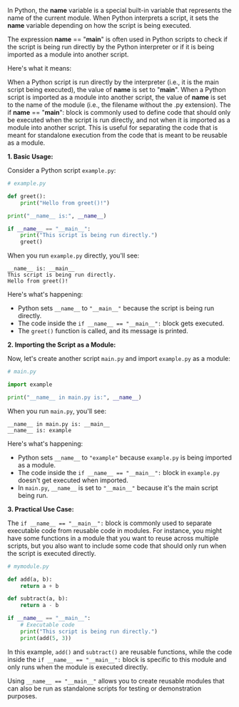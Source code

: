 In Python, the **name** variable is a special built-in variable that represents the name of the current module. When Python interprets a script, it sets the **name** variable depending on how the script is being executed.

The expression **name** == "**main**" is often used in Python scripts to check if the script is being run directly by the Python interpreter or if it is being imported as a module into another script.

Here's what it means:

When a Python script is run directly by the interpreter (i.e., it is the main script being executed), the value of **name** is set to "**main**".
When a Python script is imported as a module into another script, the value of **name** is set to the name of the module (i.e., the filename without the .py extension).
The if **name** == "**main**": block is commonly used to define code that should only be executed when the script is run directly, and not when it is imported as a module into another script. This is useful for separating the code that is meant for standalone execution from the code that is meant to be reusable as a module.

**1. Basic Usage:**

Consider a Python script `example.py`:

```python
# example.py

def greet():
    print("Hello from greet()!")

print("__name__ is:", __name__)

if __name__ == "__main__":
    print("This script is being run directly.")
    greet()
```

When you run `example.py` directly, you'll see:

```
__name__ is: __main__
This script is being run directly.
Hello from greet()!
```

Here's what's happening:

- Python sets `__name__` to `"__main__"` because the script is being run directly.
- The code inside the `if __name__ == "__main__":` block gets executed.
- The `greet()` function is called, and its message is printed.

**2. Importing the Script as a Module:**

Now, let's create another script `main.py` and import `example.py` as a module:

```python
# main.py

import example

print("__name__ in main.py is:", __name__)
```

When you run `main.py`, you'll see:

```
__name__ in main.py is: __main__
__name__ is: example
```

Here's what's happening:

- Python sets `__name__` to `"example"` because `example.py` is being imported as a module.
- The code inside the `if __name__ == "__main__":` block in `example.py` doesn't get executed when imported.
- In `main.py`, `__name__` is set to `"__main__"` because it's the main script being run.

**3. Practical Use Case:**

The `if __name__ == "__main__":` block is commonly used to separate executable code from reusable code in modules. For instance, you might have some functions in a module that you want to reuse across multiple scripts, but you also want to include some code that should only run when the script is executed directly.

```python
# mymodule.py

def add(a, b):
    return a + b

def subtract(a, b):
    return a - b

if __name__ == "__main__":
    # Executable code
    print("This script is being run directly.")
    print(add(5, 3))
```

In this example, `add()` and `subtract()` are reusable functions, while the code inside the `if __name__ == "__main__":` block is specific to this module and only runs when the module is executed directly.

Using `__name__ == "__main__"` allows you to create reusable modules that can also be run as standalone scripts for testing or demonstration purposes.

